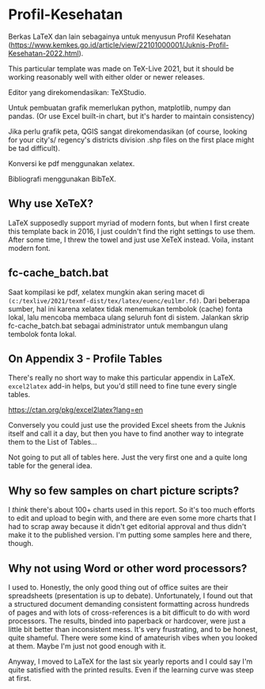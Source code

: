 # Profil-Kesehatan
Berkas LaTeX dan lain sebagainya untuk menyusun Profil Kesehatan (https://www.kemkes.go.id/article/view/22101000001/Juknis-Profil-Kesehatan-2022.html).

This particular template was made on TeX-Live 2021, but it should be working reasonably well with either older or newer releases.

Editor yang direkomendasikan: TeXStudio.

Untuk pembuatan grafik memerlukan python, matplotlib, numpy dan pandas. (Or use Excel built-in chart, but it's harder to maintain consistency)

Jika perlu grafik peta, QGIS sangat direkomendasikan (of course, looking for your city's/ regency's districts division .shp files on the first place might be tad difficult).

Konversi ke pdf menggunakan xelatex.

Bibliografi menggunakan BibTeX.

## Why use XeTeX?
LaTeX supposedly support myriad of modern fonts, but when I first create this template back in 2016, I just couldn't find the right settings to use them. After some time, I threw the towel and just use XeTeX instead. Voila, instant modern font.

## fc-cache_batch.bat
Saat kompilasi ke pdf, xelatex mungkin akan sering macet di `(c:/texlive/2021/texmf-dist/tex/latex/euenc/eu1lmr.fd)`. Dari beberapa sumber, hal ini karena xelatex tidak menemukan tembolok (cache) fonta lokal, lalu mencoba membaca ulang seluruh font di sistem. Jalankan skrip fc-cache_batch.bat sebagai administrator untuk membangun ulang tembolok fonta lokal.

## On Appendix 3 - Profile Tables
There's really no short way to make this particular appendix in LaTeX. `excel2latex` add-in helps, but you'd still need to fine tune every single tables.

https://ctan.org/pkg/excel2latex?lang=en

Conversely you could just use the provided Excel sheets from the Juknis itself and call it a day, but then you have to find another way to integrate them to the List of Tables...

Not going to put all of tables here. Just the very first one and a quite long table for the general idea.

## Why so few samples on chart picture scripts?
I *think* there's about 100+ charts used in this report. So it's too much efforts to edit and upload to begin with, and there are even some more charts that I had to scrap away because it didn't get editorial approval and thus didn't make it to the published version. I'm putting some samples here and there, though.

## Why not using Word or other word processors?
I used to. Honestly, the only good thing out of office suites are their spreadsheets (presentation is up to debate). Unfortunately, I found out that a structured document demanding consistent formatting across hundreds of pages and with lots of cross-references is a bit difficult to do with word processors. The results, binded into paperback or hardcover, were just a little bit better than inconsistent mess. It's very frustrating, and to be honest, quite shameful. There were some kind of amateurish vibes when you looked at them. Maybe I'm just not good enough with it.

Anyway, I moved to LaTeX for the last six yearly reports and I could say I'm quite satisfied with the printed results. Even if the learning curve was steep at first.
